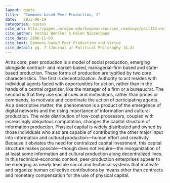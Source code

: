 ```yaml
---
layout: quote
title:  "Commons-based Peer Production, 1"
date:   2013-06-19
categories: quotes
cite_url: http://pages.uoregon.edu/koopman/courses_readings/phil123-net/knowledge/benkler_nissenbaum_commons.pdf
cite_author: Yochai Benkler & Helen Nissenbaum
cite_date: 2006-11-03
cite_text: Commons-based Peer Production and Virtue
cite_detail: pg. 7 (Journal of Political Philosophy 14.4)
---
```


At its core, peer production is a model of social production, emerging alongside contract- and market-based, managerial-firm based and state-based production. These forms of production are typified by two core characteristics. The first is decentralization. Authority to act resides with individual agents faced with opportunities for action, rather than in the hands of a central organizer, like the manager of a firm or a bureaucrat. The second is that they use social cues and motivations, rather than prices or commands, to motivate and coordinate the action of participating agents. As a descriptive matter, the phenomenon is a product of the emergence of digital networks and the rising importance of information and cultural production. The wide distribution of low-cost processors, coupled with increasingly ubiquitous computation, changes the capital structure of information production. Physical capital is widely distributed and owned by those individuals who also are capable of contributing the other major input into information and cultural production—human effort and creativity. Because it obviates the need for centralized capital investment, this capital structure makes possible—though does not require—the reorganization of at least some information and cultural production along decentralized lines. In this technical-economic context, peer-production enterprises appear to be emerging as newly feasible social and technical systems that motivate and organize human collective contributions by means other than contracts and monetary compensation for the use of physical capital.